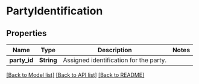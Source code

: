 # PartyIdentification

## Properties

Name | Type | Description | Notes
------------ | ------------- | ------------- | -------------
**party_id** | **String** | Assigned identification for the party. | 

[[Back to Model list]](../README.md#documentation-for-models) [[Back to API list]](../README.md#documentation-for-api-endpoints) [[Back to README]](../README.md)


